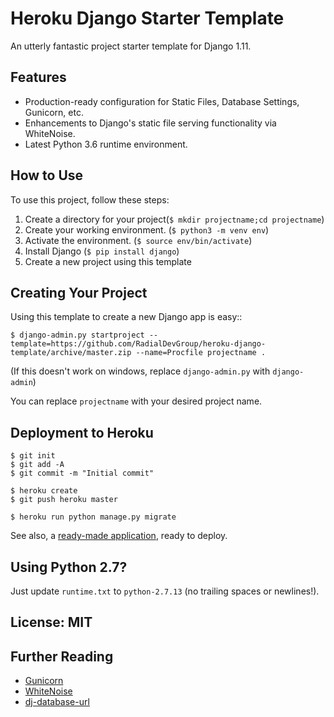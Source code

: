 # Heroku Django Starter Template

An utterly fantastic project starter template for Django 1.11.

## Features

- Production-ready configuration for Static Files, Database Settings, Gunicorn, etc.
- Enhancements to Django's static file serving functionality via WhiteNoise.
- Latest Python 3.6 runtime environment. 

## How to Use

To use this project, follow these steps:

1. Create a directory for your project(`$ mkdir projectname;cd projectname`) 
2. Create your working environment. (`$ python3 -m venv env`)
3. Activate the environment. (`$ source env/bin/activate`)
4. Install Django (`$ pip install django`)
5. Create a new project using this template

## Creating Your Project

Using this template to create a new Django app is easy::

    $ django-admin.py startproject --template=https://github.com/RadialDevGroup/heroku-django-template/archive/master.zip --name=Procfile projectname .

(If this doesn't work on windows, replace `django-admin.py` with `django-admin`)

You can replace ``projectname`` with your desired project name.

## Deployment to Heroku

    $ git init
    $ git add -A
    $ git commit -m "Initial commit"

    $ heroku create
    $ git push heroku master

    $ heroku run python manage.py migrate

See also, a [ready-made application](https://github.com/heroku/python-getting-started), ready to deploy.

## Using Python 2.7?

Just update `runtime.txt` to `python-2.7.13` (no trailing spaces or newlines!).


## License: MIT

## Further Reading

- [Gunicorn](https://warehouse.python.org/project/gunicorn/)
- [WhiteNoise](https://warehouse.python.org/project/whitenoise/)
- [dj-database-url](https://warehouse.python.org/project/dj-database-url/)
